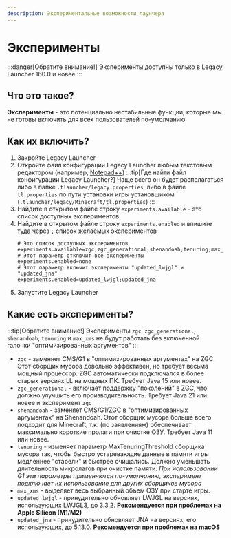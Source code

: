 ```yaml
---
description: Экспериментальные возможности лаунчера
---
```

# Эксперименты
:::danger[Обратите внимание!]
Эксперименты доступны только в Legacy Launcher 160.0 и новее
:::

## Что это такое?
**Эксперименты** - это потенциально нестабильные функции, которые мы не готовы включить для всех пользователей по-умолчанию

## Как их включить?
1. Закройте Legacy Launcher
2. Откройте файл конфигурации Legacy Launcher любым текстовым редактором (например, [Notepad++](https://notepad-plus-plus.org/downloads/))
    :::tip[Где найти файл конфигурации Legacy Launcher?]
    Чаще всего он будет располагаться либо в папке `.tlauncher/legacy.properties`, либо в файле `tl.properties` по пути установки игры установщиком (`.tlauncher/legacy/Minecraft/tl.properties`)
    :::
3. Найдите в открытом файле строку `experiments.available` - это список доступных экспериментов
4. Найдите в открытом файле строку `experiments.enabled` и впишите туда через `;` список желаемых экспериментов
    ```properties title="legacy.properties"
    # Это список доступных экспериментов
    experiments.available=zgc;zgc_generational;shenandoah;tenuring;max_xms;updated_lwjgl;updated_jna
    # Этот параметр отключит все эксперименты
    experiments.enabled=none
    # Этот параметр включит эксперименты "updated_lwjgl" и "updated_jna"
    experiments.enabled=updated_lwjgl;updated_jna
    ```
5. Запустите Legacy Launcher

## Какие есть эксперименты?
:::tip[Обратите внимание!]
Эксперименты `zgc`, `zgc_generational`, `shenandoah`, `tenuring` и `max_xms` не будут работать без включенной галочки "оптимизированных аргументов"
:::
* `zgc` - заменяет CMS/G1 в "оптимизированных аргументах" на ZGC. Этот сборщик мусора довольно эффективен, но требует весьма мощный процессор. ZGC автоматически подключался в более старых версиях LL на мощных ПК. Требует Java 15 или новее.
* `zgc_generational` - включает поддержку "поколений" в ZGC, что должно улучшить его производительность. Требует Java 21 или новее и эксперимент `zgc`
* `shenandoah` - заменяет CMS/G1/ZGC в "оптимизированных аргументах" на Shenandoah. Этот сборщик мусора больше всего подходит для Minecraft, т.к. (по заявлениям) обеспечивает максимально короткие пролаги при очистке ОЗУ. Требует Java 11 или новее.
* `tenuring` - изменяет параметр MaxTenuringThreshold сборщика мусора так, чтобы быстро устаревающие данные в памяти игры медленнее "старели" и быстрее очищались. Должно уменьшать длительность микролагов при очистке памяти. *При использовании G1 эти параметры применяются по-умолчанию, эксперимент подключает их использование для других сборщиков мусора*
* `max_xms` - выделяет весь выбранный объем ОЗУ при старте игры.
* `updated_lwjgl` - принудительно обновляет LWJGL на версиях, использующих LWJGL3, до 3.3.2. **Рекомендуется при проблемах на Apple Silicon (M1/M2)**
* `updated_jna` - принудительно обновляет JNA на версиях, его использующих, до 5.13.0. **Рекомендуется при проблемах на macOS**
